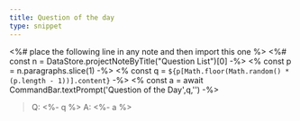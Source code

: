 ```yaml
---
title: Question of the day
type: snippet 
---
```

<%# place the following line in any note and then import this one %>
<%# const n = DataStore.projectNoteByTitle("Question List")[0] -%>
<% const p = n.paragraphs.slice(1) -%>
<% const q = `${p[Math.floor(Math.random() * (p.length - 1))].content}` -%>
<% const a = await CommandBar.textPrompt('Question of the Day',q,'') -%>
> Q: <%- q %>
> A: <%- a %>